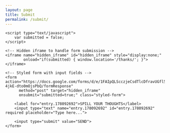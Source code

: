 ```yaml
---  
layout: page  
title: Submit  
permalink: /submit/  
---  
```

<div class="about-container">
    <div class="sparkles sparkle1"></div>
    <div class="sparkles sparkle2"></div>
    <div class="sparkles sparkle3"></div>

    <script type="text/javascript">
        var submitted = false;
    </script>

    <!-- Hidden iframe to handle form submission -->
    <iframe name="hidden_iframe" id="hidden_iframe" style="display:none;" 
            onload="if(submitted) { window.location='/thanks/'; }">
    </iframe>

    <!-- Styled form with input fields -->
    <form action="https://docs.google.com/forms/d/e/1FAIpQLScczjeCsdTlcDfravUGfl5LOpExWUJW4-4jkE-dto0mOjsPbQ/formResponse" 
          method="post" target="hidden_iframe"
          onsubmit="submitted=true;" class="styled-form">

        <label for="entry.178092692">SPILL YOUR THOUGHTS</label>
        <input type="text" name="entry.178092692" id="entry.178092692" required placeholder="Type here...">

        <input type="submit" value="SEND">
    </form>
</div>